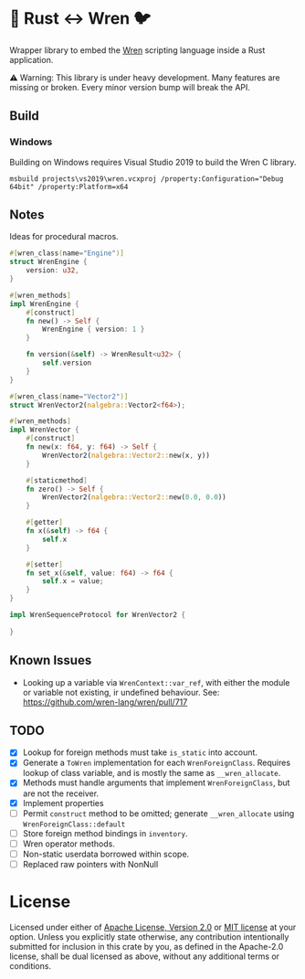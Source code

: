 
# 🦀 Rust ↔ Wren 🐦

Wrapper library to embed the [Wren](https://wren.io) scripting language inside a Rust application.

⚠ Warning: This library is under heavy development. Many features are missing or broken. Every minor version bump will break the API.

## Build

### Windows

Building on Windows requires Visual Studio 2019 to build the Wren C library.

```
msbuild projects\vs2019\wren.vcxproj /property:Configuration="Debug 64bit" /property:Platform=x64
```

## Notes

Ideas for procedural macros.

```rust
#[wren_class(name="Engine")]
struct WrenEngine {
    version: u32,
}

#[wren_methods]
impl WrenEngine {
    #[construct]
    fn new() -> Self {
        WrenEngine { version: 1 }
    }

    fn version(&self) -> WrenResult<u32> {
        self.version
    }
}

#[wren_class(name="Vector2")]
struct WrenVector2(nalgebra::Vector2<f64>);

#[wren_methods]
impl WrenVector {
    #[construct]
    fn new(x: f64, y: f64) -> Self {
        WrenVector2(nalgebra::Vector2::new(x, y))
    }

    #[staticmethod]
    fn zero() -> Self {
        WrenVector2(nalgebra::Vector2::new(0.0, 0.0))
    }

    #[getter]
    fn x(&self) -> f64 {
        self.x
    }

    #[setter]
    fn set_x(&self, value: f64) -> f64 {
        self.x = value;
    }
}

impl WrenSequenceProtocol for WrenVector2 {
    
}
```

## Known Issues

- Looking up a variable via `WrenContext::var_ref`, with either the module or variable not existing, ir undefined behaviour. See: https://github.com/wren-lang/wren/pull/717

## TODO

- [x] Lookup for foreign methods must take `is_static` into account.
- [x] Generate a `ToWren` implementation for each `WrenForeignClass`. Requires lookup of class variable, and is mostly the same as `__wren_allocate`.
- [x] Methods must handle arguments that implement `WrenForeignClass`, but are not the receiver. 
- [x] Implement properties
- [ ] Permit `construct` method to be omitted; generate `__wren_allocate` using `WrenForeignClass::default`
- [ ] Store foreign method bindings in `inventory`.
- [ ] Wren operator methods.
- [ ] Non-static userdata borrowed within scope.
- [ ] Replaced raw pointers with NonNull

# License

Licensed under either of [Apache License, Version 2.0](LICENSE-APACHE) or [MIT license](LICENSE-MIT) at your option.
Unless you explicitly state otherwise, any contribution intentionally submitted for inclusion in this crate by you, as defined in the Apache-2.0 license, shall be dual licensed as above, without any additional terms or conditions.

